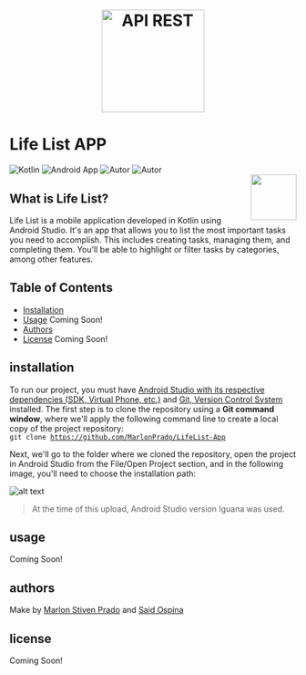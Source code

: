 <div align="left">
<h1 align="center"> <img src="https://i.ibb.co/5TCrjJm/Designer-L3z-OJKkc-U-transformed.png" alt="API REST" width="180" height="180; /></a></h1>
                      <h1> Life List APP</h1>
                      </div>
<h1> Life List APP</h1>
<div align="center">
  <h1> Life List APP</h1>
<img src="https://img.shields.io/static/v1?label=Make+in&message=Kotlin&color=%237F52FF&logo=kotlin" alt="Kotlin"/>
<img src="https://img.shields.io/static/v1?label=Platform&message=Android&color=%2334A853&logo=android" alt="Android App"/>
<img src="https://img.shields.io/badge/Autor-Marlon_Prado-000000?logo=GitHub&logoColor=181717" alt="Autor"/>
<img src="https://img.shields.io/badge/Autor-Said_Ospina-000000?logo=GitHub&logoColor=181717" alt="Autor"/>
</div>
<div>
<img src="https://freepngimg.com/thumb/android/31538-1-android-free-download.png" align="right" style="width: 80px; height: 80px;" />
</div>


## What is Life List?
Life List is a mobile application developed in Kotlin using Android Studio. It's an app that allows you to list the most important tasks you need to accomplish. This includes creating tasks, managing them, and completing them. You'll be able to highlight or filter tasks by categories, among other features.


## Table of Contents
- [Installation](#installation)
- [Usage](#usage) Coming Soon!
- [Authors](#authors)
- [License](#license) Coming Soon!

## installation

To run our project, you must have [Android Studio with its respective dependencies (SDK, Virtual Phone, etc.)](https://developer.android.com/studio?hl=en) and [Git, Version Control System](https://git-scm.com/) installed. The first step is to clone the repository using a **Git command window**, where we'll apply the following command line to create a local copy of the project repository:
</br>
<code>git clone https://github.com/MarlonPrado/LifeList-App</code>

Next, we'll go to the folder where we cloned the repository, open the project in Android Studio from the File/Open Project section, and in the following image, you'll need to choose the installation path:

![alt text](https://i.ibb.co/sVS9N28/image.png)

> At the time of this upload, Android Studio version Iguana was used.

## usage
Coming Soon!

## authors 
Make by [Marlon Stiven Prado](https://github.com/MarlonPrado) and [Said Ospina](https://github.com/SaidOs12)

## license
Coming Soon!
